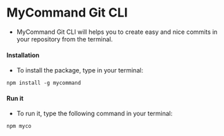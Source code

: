 # MyCommand Git CLI

-   MyCommand Git CLI will helps you to create easy and nice commits in your repository from the terminal.


#### Installation

-   To install the package, type in your terminal:

```
npm install -g mycommand
```

#### Run it

-   To run it, type the following command in your terminal:

```
npm myco
```


